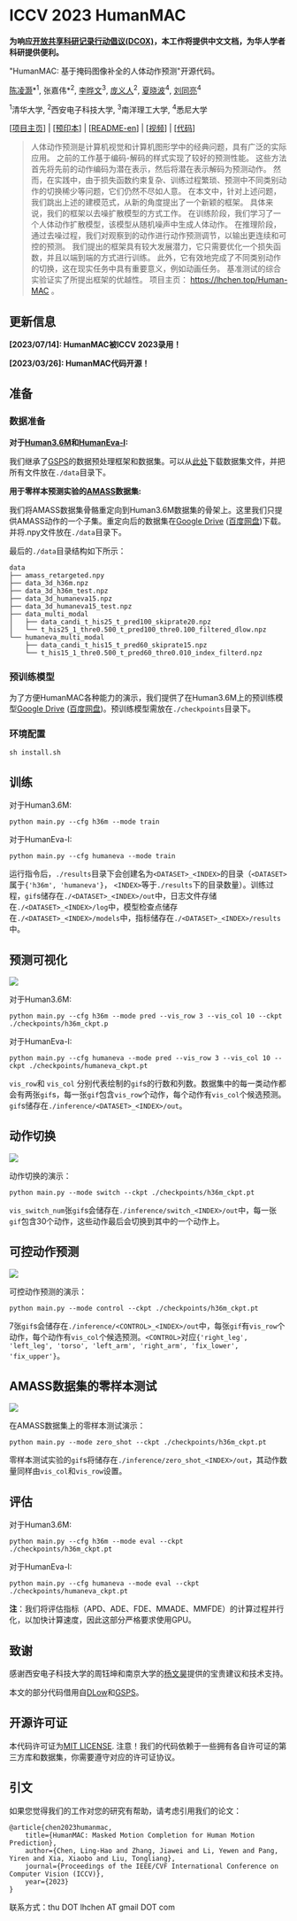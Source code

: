# ICCV 2023 HumanMAC

**为响应[开放共享科研记录行动倡议(DCOX)](https://mmcheng.net/docx/)，本工作将提供中文文档，为华人学者科研提供便利。**

"HumanMAC: 基于掩码图像补全的人体动作预测"开源代码。

[陈凌灏](https://lhchen.top/)\*<sup>1</sup>, 张嘉伟*<sup>2</sup>, [李晔文](https://scholar.google.com/citations?user=W5796yEAAAAJ)<sup>3</sup>, [庞义人](https://www.linkedin.com/in/yrpang/)<sup>2</sup>, [夏晓波](https://xiaoboxia.github.io/)<sup>4</sup>, [刘同亮](https://tongliang-liu.github.io/)<sup>4</sup>

<sup>1</sup>清华大学, <sup>2</sup>西安电子科技大学, <sup>3</sup>南洋理工大学, <sup>4</sup>悉尼大学

[[项目主页](https://lhchen.top/Human-MAC/)] | [[预印本](https://arxiv.org/abs/2302.03665)] | [[README-en](../README.md)] | [[视频](https://www.youtube.com/watch?v=vfde9GdUHBs)] | [[代码](https://github.com/LinghaoChan/HumanMAC)]

> 人体动作预测是计算机视觉和计算机图形学中的经典问题，具有广泛的实际应用。 之前的工作基于编码-解码的样式实现了较好的预测性能。 这些方法首先将先前的动作编码为潜在表示，然后将潜在表示解码为预测动作。 然而，在实践中，由于损失函数约束复杂、训练过程繁琐、预测中不同类别动作的切换稀少等问题，它们仍然不尽如人意。 在本文中，针对上述问题，我们跳出上述的建模范式，从新的角度提出了一个新颖的框架。 具体来说，我们的框架以去噪扩散模型的方式工作。 在训练阶段，我们学习了一个人体动作扩散模型，该模型从随机噪声中生成人体动作。 在推理阶段，通过去噪过程，我们对观察到的动作进行动作预测调节，以输出更连续和可控的预测。 我们提出的框架具有较大发展潜力，它只需要优化一个损失函数，并且以端到端的方式进行训练。 此外，它有效地完成了不同类别动作的切换，这在现实任务中具有重要意义，例如动画任务。 基准测试的综合实验证实了所提出框架的优越性。 项目主页： https://lhchen.top/Human-MAC 。

## 更新信息

**[2023/07/14]: HumanMAC被ICCV 2023录用！**

**[2023/03/26]: HumanMAC代码开源！**

## 准备

### 数据准备

**对于[Human3.6M](http://vision.imar.ro/human3.6m/description.php)和[HumanEva-I](http://humaneva.is.tue.mpg.de/):**

我们继承了[GSPS](https://github.com/wei-mao-2019/gsps)的数据预处理框架和数据集。可以从[此处](https://drive.google.com/drive/folders/1sb1n9l0Na5EqtapDVShOJJ-v6o-GZrIJ)下载数据集文件，并把所有文件放在`./data`目录下。

**用于零样本预测实验的[AMASS](https://amass.is.tue.mpg.de/)数据集:**

我们将AMASS数据集骨骼重定向到Human3.6M数据集的骨架上。这里我们只提供AMASS动作的一个子集。重定向后的数据集在[Google Drive](https://drive.google.com/file/d/1ysXf0rpxNqx3FScIf5hkk7JIyM_54aLW/view) ([百度网盘](https://pan.baidu.com/s/1vljNdr7CwBgYlF2QX8S5EA?pwd=qnue))下载。并将.npy文件放在`./data`目录下。

最后的`./data`目录结构如下所示：

```
data
├── amass_retargeted.npy
├── data_3d_h36m.npz
├── data_3d_h36m_test.npz
├── data_3d_humaneva15.npz
├── data_3d_humaneva15_test.npz
├── data_multi_modal
│   ├── data_candi_t_his25_t_pred100_skiprate20.npz
│   └── t_his25_1_thre0.500_t_pred100_thre0.100_filtered_dlow.npz
└── humaneva_multi_modal
    ├── data_candi_t_his15_t_pred60_skiprate15.npz
    └── t_his15_1_thre0.500_t_pred60_thre0.010_index_filterd.npz
```

### 预训练模型

为了方便HumanMAC各种能力的演示，我们提供了在Human3.6M上的预训练模型[Google Drive](https://drive.google.com/file/d/1Jah4aIbrsSRTBqSxzT-MI55fD62PGxCT/view?usp=sharing) ([百度网盘](https://pan.baidu.com/s/1kX88ya6J7j-pG46Se12Xkg?pwd=haj8))。预训练模型需放在`./checkpoints`目录下。

### 环境配置

```
sh install.sh
```

## 训练

对于Human3.6M:

```
python main.py --cfg h36m --mode train
```

对于HumanEva-I:

```
python main.py --cfg humaneva --mode train
```

运行指令后，`./results`目录下会创建名为`<DATASET>_<INDEX>`的目录（`<DATASET>`属于`{'h36m', 'humaneva'}`， `<INDEX>`等于`./results`下的目录数量）。训练过程，`gif`s储存在`./<DATASET>_<INDEX>/out`中，日志文件存储在`./<DATASET>_<INDEX>/log`中，模型检查点储存在`./<DATASET>_<INDEX>/models`中，指标储存在`./<DATASET>_<INDEX>/results`中。

## 预测可视化

![](../demos/pred.gif)

对于Human3.6M:

```
python main.py --cfg h36m --mode pred --vis_row 3 --vis_col 10 --ckpt ./checkpoints/h36m_ckpt.p
```

对于HumanEva-I:

```
python main.py --cfg humaneva --mode pred --vis_row 3 --vis_col 10 --ckpt ./checkpoints/humaneva_ckpt.pt
```

`vis_row`和 `vis_col` 分别代表绘制的`gif`s的行数和列数。数据集中的每一类动作都会有两张`gif`s，每一张`gif`包含`vis_row`个动作，每个动作有`vis_col`个候选预测。`gif`s储存在`./inference/<DATASET>_<INDEX>/out`。

## 动作切换

![](../demos/switch.gif)

动作切换的演示：

```
python main.py --mode switch --ckpt ./checkpoints/h36m_ckpt.pt
```

`vis_switch_num`张`gif`s会储存在`./inference/switch_<INDEX>/out`中，每一张`gif`包含30个动作，这些动作最后会切换到其中的一个动作上。

## 可控动作预测

![](../demos/control.gif)

可控动作预测的演示：

```
python main.py --mode control --ckpt ./checkpoints/h36m_ckpt.pt
```

7张`gif`s会储存在`./inference/<CONTROL>_<INDEX>/out`中，每张`gif`有`vis_row`个动作，每个动作有`vis_col`个候选预测。`<CONTROL>`对应`{'right_leg', 'left_leg', 'torso', 'left_arm', 'right_arm', 'fix_lower', 'fix_upper'}`。

## AMASS数据集的零样本测试

![](../demos/zero_shot.gif)

在AMASS数据集上的零样本测试演示：

```
python main.py --mode zero_shot --ckpt ./checkpoints/h36m_ckpt.pt
```

零样本测试实验的`gif`s将储存在`./inference/zero_shot_<INDEX>/out`，其动作数量同样由`vis_col`和`vis_row`设置。

## 评估

对于Human3.6M:

```
python main.py --cfg h36m --mode eval --ckpt ./checkpoints/h36m_ckpt.pt
```

对于HumanEva-I:

```
python main.py --cfg humaneva --mode eval --ckpt ./checkpoints/humaneva_ckpt.pt
```

**注**：我们将评估指标（APD、ADE、FDE、MMADE、MMFDE）的计算过程并行化，以加快计算速度，因此这部分严格要求使用GPU。

## 致谢

感谢西安电子科技大学的周钰坤和南京大学的[杨文昊](http://www.lamda.nju.edu.cn/yangwh/)提供的宝贵建议和技术支持。

本文的部分代码借用自[DLow](https://github.com/Khrylx/DLow)和[GSPS](https://github.com/wei-mao-2019/gsps)。

## 开源许可证

本代码许可证为[MIT LICENSE](https://github.com/LinghaoChan/HumanMAC/blob/main/LICENSE). 注意！我们的代码依赖于一些拥有各自许可证的第三方库和数据集，你需要遵守对应的许可证协议。

## 引文

如果您觉得我们的工作对您的研究有帮助，请考虑引用我们的论文：

```
@article{chen2023humanmac,
	title={HumanMAC: Masked Motion Completion for Human Motion Prediction},
	author={Chen, Ling-Hao and Zhang, Jiawei and Li, Yewen and Pang, Yiren and Xia, Xiaobo and Liu, Tongliang},
	journal={Proceedings of the IEEE/CVF International Conference on Computer Vision (ICCV)},
	year={2023}
}
```

联系方式：thu DOT lhchen AT gmail DOT com
